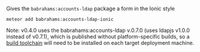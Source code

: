 Gives the `babrahams:accounts-ldap` package a form in the Ionic style

```
meteor add babrahams:accounts-ldap-ionic
```

Note: v0.4.0 uses the babrahams:accounts-ldap v.0.7.0 (uses ldapjs v1.0.0 instead of v0.7.1), which is published without platform-specific builds, so a [build toolchain](https://guide.meteor.com/1.4-migration.html#binary-packages-require-build-toolchain) will need to be installed on each target deployment machine.
